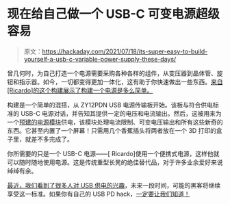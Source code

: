 # 现在给自己做一个 USB-C 可变电源超级容易

> 原文：<https://hackaday.com/2021/07/18/its-super-easy-to-build-yourself-a-usb-c-variable-power-supply-these-days/>

曾几何时，为自己打造一个电源需要采购各种各样的组件，从变压器到晶体管、旋钮和指示器。如今，一切都变得更加一体化，这有助于你快速做出一些东西。[来自[Ricardo]的这个构建展示了构建一个电源是多么简单。](https://ricardodeazambuja.com/electronics/2021/07/05/usb-c_regulated_power_supply/)

构建是一个简单的混搭，从 ZY12PDN USB 电源传输板开始。该板与符合供电标准的 USB-C 电源对话，并告知其提供一定的电压和电流输出。然后，这被用来为一个[预建的电源模块](https://www.amazon.co.uk/gp/product/B01I9LQIU2/?pldnSite=1)供电，该模块处理电流限制、可变电压输出和所有这些新奇的东西。它甚至内置了一个屏幕！只需用几个香蕉插头将两者放在一个 3D 打印的盒子里，就差不多完成了。

你所需要的只是一个 USB-C 电源——[ Ricardo]使用一个便携式电源，这样他就可以随时随地使用电源。这是传统重型长凳的绝佳替代品，对于许多业余爱好来说绰绰有余。

[最近，我们看到了很多人对 USB 供电的兴趣](https://hackaday.com/2021/01/16/usb-c-programmable-power-supply-for-any-project/)，未来一段时间，可能的黑客将继续享受这一标准。如果你有自己的 USB PD hack，[一定要让我们知道！](http://hackaday.com/submit-a-tip)